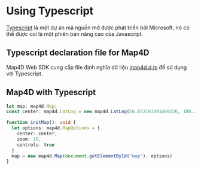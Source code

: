 # Using Typescript

[Typescript](https://www.typescriptlang.org/) là một dự án mã nguồn mở được phát triển bởi Microsoft, nó có thể được coi là một phiên bản nâng cao của Javascript.

## Typescript declaration file for Map4D

Map4D Web SDK cung cấp file định nghĩa dữ liệu [map4d.d.ts](https://github.com/map4d/map4d-web-sdk/blob/master/dts/map4d.d.ts) để sử dụng với Typescript.

## Map4D with Typescript 

```typescript
let map: map4d.Map;
const center: map4d.LatLng = new map4d.LatLng(16.072163491469226, 108.22690536081757);

function initMap(): void {
  let options: map4d.MapOptions = {
    center: center,
    zoom: 15,
    controls: true
  }
  map = new map4d.Map(document.getElementById("map"), options)
}
```